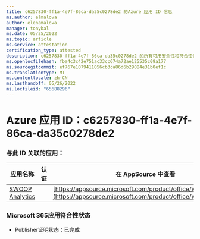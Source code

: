 ```yaml
---
title: c6257830-ff1a-4e7f-86ca-da35c0278de2 的Azure 应用 ID 信息
ms.author: elmalova
author: elenamalova
manager: tonybal
ms.date: 05/25/2022
ms.topic: article
ms.service: attestation
certification_type: attested
description: c6257830-ff1a-4e7f-86ca-da35c0278de2 的所有可用安全性和符合性信息。
ms.openlocfilehash: fba4c3c42e751ac33cc674a72ae125535c09a177
ms.sourcegitcommit: ef767e1079411056cb3ca86d6b29084e31b0ef1c
ms.translationtype: MT
ms.contentlocale: zh-CN
ms.lasthandoff: 05/26/2022
ms.locfileid: "65688296"
---
```

# <a name="azure-app-id-c6257830-ff1a-4e7f-86ca-da35c0278de2"></a>Azure 应用 ID：c6257830-ff1a-4e7f-86ca-da35c0278de2


### <a name="apps-associated-with-this-id"></a>与此 ID 关联的应用：
| **应用名称** | **认证** | **在 AppSource 中查看** |
|--------------|---------------|-----------------------|
| [SWOOP Analytics](../forward/WA200000877.md) |  | [https://appsource.microsoft.com/product/office/WA200000877](https://appsource.microsoft.com/product/office/WA200000877) |

### <a name="microsoft-365-app-compliance-status"></a>Microsoft 365应用符合性状态
- Publisher证明状态：已完成
